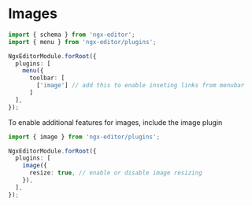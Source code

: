 # Images

```ts
import { schema } from 'ngx-editor';
import { menu } from 'ngx-editor/plugins';

NgxEditorModule.forRoot({
  plugins: [
    menu({
      toolbar: [
        ['image'] // add this to enable inseting links from menubar
      ]
  ],
});
```

To enable additional features for images, include the image plugin

```ts
import { image } from 'ngx-editor/plugins';

NgxEditorModule.forRoot({
  plugins: [
    image({
      resize: true, // enable or disable image resizing
    }),
  ],
});
```

